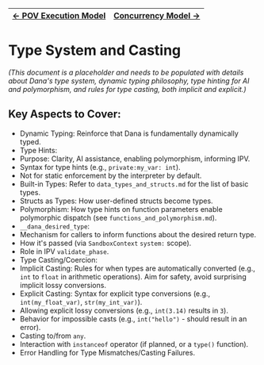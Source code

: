 | [← POV Execution Model](./poet_functions.md) | [Concurrency Model →](./concurrency_model.md) |
|---|---|

# Type System and Casting

*(This document is a placeholder and needs to be populated with details about Dana's type system, dynamic typing philosophy, type hinting for AI and polymorphism, and rules for type casting, both implicit and explicit.)*

## Key Aspects to Cover:

* Dynamic Typing: Reinforce that Dana is fundamentally dynamically typed.
* Type Hints:
 * Purpose: Clarity, AI assistance, enabling polymorphism, informing IPV.
 * Syntax for type hints (e.g., `private:my_var: int`).
 * Not for static enforcement by the interpreter by default.
* Built-in Types: Refer to `data_types_and_structs.md` for the list of basic types.
* Structs as Types: How user-defined structs become types.
* Polymorphism: How type hints on function parameters enable polymorphic dispatch (see `functions_and_polymorphism.md`).
* `__dana_desired_type`:
 * Mechanism for callers to inform functions about the desired return type.
 * How it's passed (via `SandboxContext` `system:` scope).
 * Role in IPV `validate_phase`.
* Type Casting/Coercion:
 * Implicit Casting: Rules for when types are automatically converted (e.g., `int` to `float` in arithmetic operations). Aim for safety, avoid surprising implicit lossy conversions.
 * Explicit Casting: Syntax for explicit type conversions (e.g., `int(my_float_var)`, `str(my_int_var)`).
 * Allowing explicit lossy conversions (e.g., `int(3.14)` results in `3`).
 * Behavior for impossible casts (e.g., `int("hello")` - should result in an error).
 * Casting to/from `any`.
* Interaction with `instanceof` operator (if planned, or a `type()` function).
* Error Handling for Type Mismatches/Casting Failures.